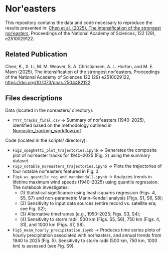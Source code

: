 Nor'easters
==============================================
This repository contains the data and code necessary to reproduce the results presented in: <a href="[https://www.pnas.org/doi/10.1073/pnas.2504482122](https://www.pnas.org/doi/10.1073/pnas.2510029122)"> Chen et al. (2025), The intensification of the strongest nor’easters</a>, Proceedings of the National Academy of Sciences, 122 (29), e2510029122.

Related Publication
-------------------
Chen, K., X. Li, M. M. Weaver, S. A. Christiansen, A. L. Horton, and M. E. Mann (2025), The intensification of the strongest nor’easters, Proceedings of the National Academy of Sciences 122 (29) e2510029122, <a href="https://www.pnas.org/doi/10.1073/pnas.2504482122">https://doi.org/10.1073/pnas.2504482122</a>.

Files descriptions
-----------------
Data (located in the noreasters/ directory):
* `YYYY_tracks_final.csv`  &rarr; Summary of nor'easters (1940–2025), identified based on the methodology outlined in [Noreaster_tracking_workflow.pdf](Noreaster_tracking_workflow.pdf)

Code (located in the scripts/ directory):
* `Fig2_spaghetti_plot_trajectories.ipynb` &rarr; Generates the composite plot of nor’easter tracks for 1940–2025 (Fig. 2) using the summary dataset.
* `Fig3_notable_noreasters_trajectories.ipynb` &rarr; Plots the trajectories of four notable nor’easters featured in Fig. 3.
* `Fig4_ws_quantile_reg_and_mannkendall.ipynb` &rarr; Analyzes trends in lifetime maximum wind speeds (1940–2025) using quantile regression. The notebook investigates:
  - (1) Statistical significance using least-squares regression (Figs. 4, S5, S7) and non-parametric Mann–Kendall analysis (Figs. S1, S6, S8);
  - (2) Sensitivity to input data sources (entire record vs. satellite era; see Fig. S2);
  - (3) Alternative timeframes (e.g., 1950–2025; Figs. S3, S4);
  - (4) Sensitivity to storm radii: 500 km (Figs. S5, S6), 750 km (Figs. 4, S1), and 1000 km (Figs. S7, S8).
* `Fig5_mean_hourly_precipitation.ipynb` &rarr; Produces time series plots of hourly precipitation associated with nor’easters, and annual trends from 1940 to 2025 (Fig. 5). Sensitivity to storm radii (500 km, 750 km, 1000 km) is assessed (see Fig. S9). 
